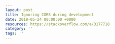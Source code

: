 ```yaml
---
layout: post
title: Ignoring CORS during development
date: 2018-05-24 00:00:00 +0000
resources: https://stackoverflow.com/a/3177718
category: ''
tags: ''
---
```

